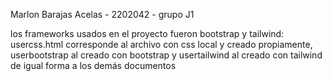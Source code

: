 Marlon Barajas Acelas - 2202042 - grupo J1

los frameworks usados en el proyecto fueron bootstrap y tailwind:
usercss.html corresponde al archivo con css local y creado propiamente, userbootstrap al creado con bootstrap y usertailwind al creado con tailwind de igual forma a los demás documentos